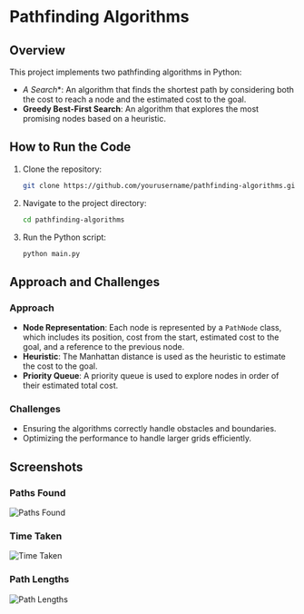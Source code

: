 # Pathfinding Algorithms

## Overview

This project implements two pathfinding algorithms in Python:
- **A* Search**: An algorithm that finds the shortest path by considering both the cost to reach a node and the estimated cost to the goal.
- **Greedy Best-First Search**: An algorithm that explores the most promising nodes based on a heuristic.

## How to Run the Code

1. Clone the repository:
   ```bash
   git clone https://github.com/yourusername/pathfinding-algorithms.git
   ```
2. Navigate to the project directory:
   ```bash
   cd pathfinding-algorithms
   ```
3. Run the Python script:
   ```bash
   python main.py
   ```

## Approach and Challenges

### Approach

- **Node Representation**: Each node is represented by a `PathNode` class, which includes its position, cost from the start, estimated cost to the goal, and a reference to the previous node.
- **Heuristic**: The Manhattan distance is used as the heuristic to estimate the cost to the goal.
- **Priority Queue**: A priority queue is used to explore nodes in order of their estimated total cost.

### Challenges

- Ensuring the algorithms correctly handle obstacles and boundaries.
- Optimizing the performance to handle larger grids efficiently.

## Screenshots

### Paths Found

![Paths Found](screenshots/paths_found.png)

### Time Taken

![Time Taken](screenshots/time_taken.png)

### Path Lengths

![Path Lengths](screenshots/path_lengths.png)